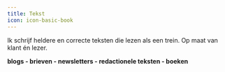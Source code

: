 ```yaml
---
title: Tekst
icon: icon-basic-book
---
```


Ik schrijf heldere en correcte teksten die lezen als een trein. Op maat van klant én lezer.

**blogs - brieven - newsletters - redactionele teksten - boeken**